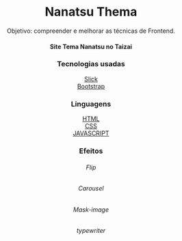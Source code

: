 <h1 align="center">Nanatsu Thema</h1> 
<p align="center">
Objetivo: compreender e melhorar as técnicas de Frontend.
<p>

<h4 align="center"> 
	Site Tema Nanatsu no Taizai
</h4>

<div align="center">

<h3 align="center">Tecnologias usadas</h3>
<!--tecnologias-->
<a href="http://kenwheeler.github.io/slick/">Slick</a><br>
<a href="https://getbootstrap.com/">Bootstrap</a><br>

<!---->
<h3 align="center">Linguagens</h3>
<!--linguagens-->
<a href="https://www.w3schools.com/html/default.asp">HTML</a><br>
<a href="https://www.w3schools.com/css/default.asp">CSS</a><br>
<a href="https://www.w3schools.com/js/default.asp">JAVASCRIPT</a><br>
<!---->

<!--Efeitos-->
<h3 align="center">Efeitos</h3>
<h6>Flip</h6>
<h6>Carousel</h6>
<h6>Mask-image</h6>
<h6>typewriter</h6>
<!---->

</div>

